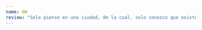 ```yaml
---
name: dm
review: "Solo pienso en una ciudad, de la cual, solo conozco que existe, y su nombre, precioso como una joya: Altay."
---
```

